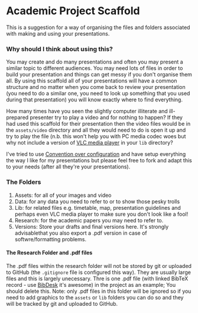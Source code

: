 # Academic Project Scaffold

This is a suggestion for a way of organising the files and folders associated with making and using your presentations.

### Why should I think about using this?

You may create and do many presentations and often you may present a similar topic to different audiences. You may need lots of files in order to build your presentation and things can get messy if you don't organise them all. By using this scaffold all of your presentations will have a common structure and no matter when you come back to review your presentation (you need to do a similar one, you need to look up something that you used during that presentation) you will know exactly where to find everything. 

How many times have you seen the slightly computer illiterate and ill-prepared presenter try to play a video and for nothing to happen? If they had used this scaffold for their presentation then the video files would be in the `assets/video` directory and all they would need to do is open it up and try to play the file (n.b. this won't help you with PC media codec woes but why not include a version of [VLC media player](http://portableapps.com/apps/music_video/vlc_portable "portableapps.com") in your `lib` directory? 

I've tried to use [Convention over configuration](http://en.wikipedia.org/wiki/Convention_over_configuration "Wikipaedia") and have setup everything the way I like for my presentations but please feel free to fork and adapt this to your needs (after all they're your presentations).

### The Folders

1. Assets: for all of your images and video
2. Data: for any data you need to refer to or to show those pesky trolls
3. Lib: for related files e.g. timetable, map, presentation guidelines and perhaps even VLC media player to make sure you don't look like a fool!
4. Research: for the academic papers you may need to refer to.
5. Versions: Store your drafts and final versions here. It's strongly advisablethat you also export a .pdf version in case of softwre/formatting problems.

#### The Research Folder and .pdf files

The .pdf files within the research folder will not be stored by git or uploaded to GitHub (the `.gitignore` file is configured this way). They are usually large files and this is largely unecessary. Thre is one .pdf file (with linked BibTeX record - use [BibDesk](http://bibdesk.sourceforge.net/ "BibDesk homepage") it's awesome) in the project as an example; You should delete this. Note: only .pdf files in this folder will be ignored so if you need to add graphics to the `assets` or `lib` folders you can do so and they will be tracked by git and uploaded to GitHub.
